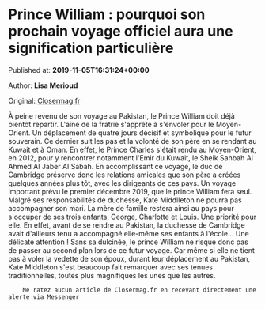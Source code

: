 
# Prince William : pourquoi son prochain voyage officiel aura une signification particulière

Published at: **2019-11-05T16:31:24+00:00**

Author: **Lisa Merioud**

Original: [Closermag.fr](https://www.closermag.fr/royautes/prince-william-pourquoi-son-prochain-voyage-officiel-aura-une-signification-part-1045178)

À peine revenu de son voyage au Pakistan, le Prince William doit déjà bientôt repartir. L'aîné de la fratrie s'apprête à s'envoler pour le Moyen-Orient. Un déplacement de quatre jours décisif et symbolique pour le futur souverain. Ce dernier suit les pas et la volonté de son père en se rendant au Kuwait et à Oman. En effet, le Prince Charles s'était rendu au Moyen-Orient, en 2012, pour y rencontrer notamment l'Emir du Kuwait, le Sheik Sahbah Al Ahmed Al Jaber Al Sabah. En accomplissant ce voyage, le duc de Cambridge préserve donc les relations amicales que son père a créées quelques années plus tôt, avec les dirigeants de ces pays.
Un voyage important prévu le premier décembre 2019, que le prince William fera seul. Malgré ses responsabilités de duchesse, Kate Middlleton ne pourra pas accompagner son mari. La mère de famille restera ainsi au pays pour s'occuper de ses trois enfants, George, Charlotte et Louis. Une priorité pour elle. En effet, avant de se rendre au Pakistan, la duchesse de Cambridge avait d'ailleurs tenu a accompagné elle-même ses enfants à l'école... Une délicate attention ! Sans sa dulcinée, le prince William ne risque donc pas de passer au second plan lors de ce futur voyage. Car même si elle ne tient pas à voler la vedette de son époux, durant leur déplacement au Pakistan, Kate Middleton s'est beaucoup fait remarquer avec ses tenues traditionnelles, toutes plus magnifiques les unes que les autres.

        Ne ratez aucun article de Closermag.fr en recevant directement une alerte via Messenger
      
